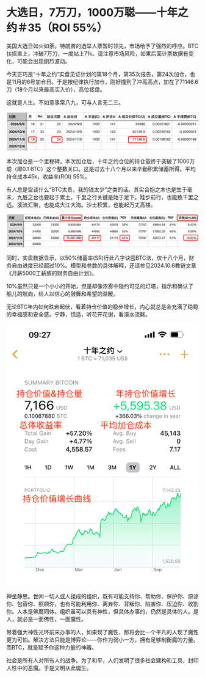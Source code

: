 # 大选日，7万刀，1000万聪——十年之约＃35（ROI 55%）

美国大选日如火如荼。特朗普的选举人票暂时领先，市场给予了强烈的呼应。BTC扶摇直上，冲破7万刀，一度站上71k。请注意市场风险，如果后面计票数据有变化，可能会出现剧烈波动。

今天正巧是“十年之约”实盘见证计划的第18个月，第35次报告，第24次加仓，也是11月的6号加仓日。于是按纪律执行加仓，刚好撞到了冲高高点，加在了71146.6刀（18个月以来最高买入价），高位接盘。

这就是人生。不如意事常八九，可与人言无二三。

![](2024-11-06-A01.png)

本次加仓是一个里程碑。本次加仓后，十年之约仓位的持仓量终于突破了1000万聪（即0.1 BTC）这个整数关口。这是过去十八个月以来辛勤积累储蓄所得。平均持仓成本45k，收益率(ROI) 55%。

有人总是空谈什么“BTC太贵，我的钱太少”之类的话。其实合抱之木也是生于毫末，九层之台也要起于累土，千里之行关键是始于足下。跬步前行，也能致千里之远。溪流汇聚，也能成大江大海。沙土积累，也能起万丈高楼。

![](2024-11-06-A02.png)

同时，实盘数据显示，以50%储蓄率(SR)行此八字诀囤BTC法，仅十八个月，财务自由进度已经超过10%。模型和参数的具体解释，还请参见2024.10.6教链文章《月薪5000工薪族的财务自由计划》。

10%虽然只是一个小小的开始，但是却像浓雾中隐约可见的灯塔，指示和确认了船儿的航向，给人以信心的鼓舞和希望的温暖。

无论BTC年内如何跌宕起伏，看着持仓价值的稳步增长，内心就总是会充满了稳稳的幸福感和安全感。宁静，恬适，听花开花谢，看溪水流觞。

![](2024-11-06-A03.jpg)

禅坐静思。世间一切人或人组成的组织，既有可能支持你、帮助你、保护你、原谅你、包容你、照顾你，也有可能利用你、离弃你、背叛你、陷害你、压迫你、收割你。人本是佛魔同体。组织虽可以具有神性，但具体办事的，仍然是具体的人。是人，就必是一面佛性，一面魔性。

带着强大神性光环前来办事的人，如果现了魔性，那将会比一个平凡的人现了魔性更为可怕。解决方法只能是博弈论——你作为弱小一方，拥有足够制衡魔的力量。而BTC，就是赋予你这种力量的神器。

社会是所有人对所有人的战争。为了和平，人们发明了很多社会建构和工具，封印人性中的恶魔。于是文明从此诞生。
